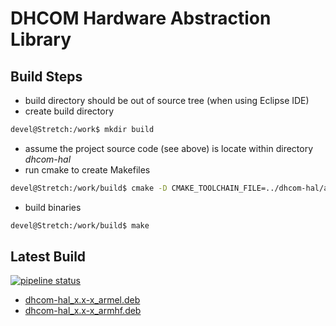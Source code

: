 # DHCOM Hardware Abstraction Library

## Build Steps

* build directory should be out of source tree (when using Eclipse IDE)
* create build directory
```bash
devel@Stretch:/work$ mkdir build
```
* assume the project source code (see above) is locate within directory _dhcom-hal_
* run cmake to create Makefiles
```bash
devel@Stretch:/work/build$ cmake -D CMAKE_TOOLCHAIN_FILE=../dhcom-hal/arm-linux-gnueabihf-toolchain.CMakeCrossSysroot.txt CMakeLists.txt ../dhcom-hal/
```
* build binaries
```bash
devel@Stretch:/work/build$ make
```

## Latest Build

[![pipeline status](https://dhplgl01/sw0028/dhcom_hal/badges/master/pipeline.svg)](https://dhplgl01/sw0028/dhcom_hal/commits/master)

- [dhcom-hal_x.x-x_armel.deb][ci-artifacts-build-armel]
- [dhcom-hal_x.x-x_armhf.deb][ci-artifacts-build-armhf]

[ci-artifacts-build-armel]: https://dhplgl01/sw0028/dhcom_hal/-/jobs/artifacts/master/download?job=build-dhcom-hal-arm32v5
[ci-artifacts-build-armhf]: https://dhplgl01/sw0028/dhcom_hal/-/jobs/artifacts/master/download?job=build-dhcom-hal-arm32v7

